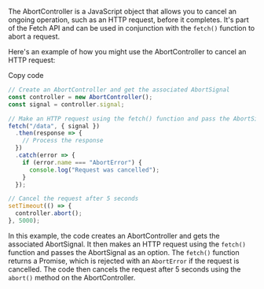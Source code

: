 The AbortController is a JavaScript object that allows you to cancel an ongoing operation, such as an HTTP request, before it completes. It's part of the Fetch API and can be used in conjunction with the `fetch()` function to abort a request.

Here's an example of how you might use the AbortController to cancel an HTTP request:

Copy code

```js
// Create an AbortController and get the associated AbortSignal
const controller = new AbortController();
const signal = controller.signal;

// Make an HTTP request using the fetch() function and pass the AbortSignal
fetch("/data", { signal })
  .then(response => {
    // Process the response
  })
  .catch(error => {
    if (error.name === "AbortError") {
      console.log("Request was cancelled");
    }
  });

// Cancel the request after 5 seconds
setTimeout(() => {
  controller.abort();
}, 5000);
```

In this example, the code creates an AbortController and gets the associated AbortSignal. It then makes an HTTP request using the `fetch()` function and passes the AbortSignal as an option. The `fetch()` function returns a Promise, which is rejected with an `AbortError` if the request is cancelled. The code then cancels the request after 5 seconds using the `abort()` method on the AbortController.
